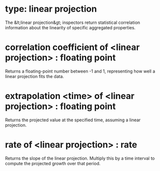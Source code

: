 # type: linear projection

The &amp;lt;linear projection&amp;gt; inspectors return statistical correlation information about the linearity of specific aggregated properties.

# correlation coefficient of &lt;linear projection&gt; : floating point

Returns a floating-point number between -1 and 1, representing how well a linear projection fits the data.

# extrapolation &lt;time&gt; of &lt;linear projection&gt; : floating point

Returns the projected value at the specified time, assuming a linear projection.

# rate of &lt;linear projection&gt; : rate

Returns the slope of the linear projection. Multiply this by a time interval to compute the projected growth over that period.
